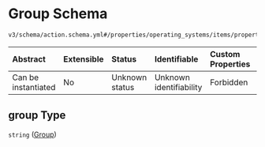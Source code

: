 # Group Schema

```txt
v3/schema/action.schema.yml#/properties/operating_systems/items/properties/steps/items/properties/actions/items/oneOf/24/properties/core:write/properties/group
```



| Abstract            | Extensible | Status         | Identifiable            | Custom Properties | Additional Properties | Access Restrictions | Defined In                                                          |
| :------------------ | :--------- | :------------- | :---------------------- | :---------------- | :-------------------- | :------------------ | :------------------------------------------------------------------ |
| Can be instantiated | No         | Unknown status | Unknown identifiability | Forbidden         | Allowed               | none                | [device.schema.json*](../device.schema.json "open original schema") |

## group Type

`string` ([Group](device-properties-operating-systems-operating-system-properties-steps-step-properties-group-step-action-oneof-corewrite-action-properties-corewrite-action-properties-group.md))
